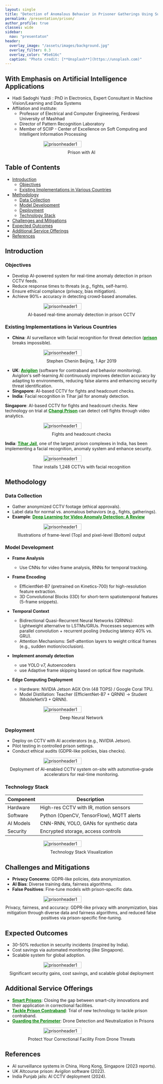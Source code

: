 ```yaml
---
layout: single
title: "Detection of Anomalous Behavior in Prisoner Gatherings Using Surveillance Cameras"
permalink: /presentation/prison/
author_profile: true
classes: wide
sidebar:
  nav: "presentaton"
header:
  overlay_image: "/assets/images/background.jpg"
  overlay_filter: 0.3
  overlay_color: "#5e616c"
  caption: "Photo credit: [**Unsplash**](https://unsplash.com)"
---
```


## With Emphasis on Artificial Intelligence Applications
- Hadi Sadoghi Yazdi : PhD in Electronics, Expert Consultant in Machine Vision/Learning and Data Systems
- Affilation and institute:
    - Professor of Electrical and Computer Engineering, Ferdowsi University of Mashhad  
    - Director of Pattern Recognition Laboratory
    - Member of SCIIP - Center of Excellence on Soft Computing and Intelligent Information Processing

<div style="display: flex; justify-content: center; align-items: center; gap: 10px;">
    <img src="/assets/Presentationimages/prison/Prison_AI_Security_System_Nature_Inspired.jpg" alt="prisonheader1" style="width: 50%; height: 50%; object-fit: contain;">
</div>
<div class="caption" style="text-align: center; margin-top: 8px;">
  Prison with AI
</div>

## Table of Contents
- [Introduction](#introduction)
  - [Objectives](#objectives)
  - [Existing Implementations in Various Countries](#existing-implementations-in-various-countries)
- [Methodology](#methodology)
  - [Data Collection](#data-collection)
  - [Model Development](#model-development)
  - [Deployment](#deployment)
  - [Technology Stack](#technology-stack)
- [Challenges and Mitigations](#challenges-and-mitigations)
- [Expected Outcomes](#expected-outcomes)
- [Additional Service Offerings](#additional-service-offerings)
- [References](#references)

## Introduction

### Objectives
- Develop AI-powered system for real-time anomaly detection in prison CCTV feeds.
- Reduce response times to threats (e.g., fights, self-harm).
- Ensure ethical compliance (privacy, bias mitigation).
- Achieve 90%+ accuracy in detecting crowd-based anomalies.

<div style="display: flex; justify-content: center; align-items: center; gap: 10px;">
    <img src="/assets/Presentationimages/prison/objective.JPG" alt="prisonheader1" style="width: 50%; height: 50%; object-fit: contain;">
</div>
<div class="caption" style="text-align: center; margin-top: 8px;">
  AI-based real-time anomaly detection in prison CCTV
</div>

### Existing Implementations in Various Countries

- **China**: AI surveillance with facial recognition for threat detection (<a href="https://en.wikipedia.org/wiki/Prison" style="text-decoration:underline; color:green;" target="_blank"><strong>prison</strong></a> breaks impossible).
  
<div style="display: flex; justify-content: center; align-items: center; gap: 10px;">
    <img src="/assets/Presentationimages/prison/china.png" alt="prisonheader1" style="width: 50%; height: 50%; object-fit: contain;">
</div>
<div class="caption" style="text-align: center; margin-top: 8px;">
  Stephen Chenin Beijing, 1 Apr 2019
</div>

- **UK**: <a href="https://csecrosscom.co.uk/solutions/cctv-video-analytics/avigilon-unusual-activity-detection/" style="text-decoration:underline; color:green;" target="_blank"><strong>Avigilon</strong></a> (software for contraband and behavior monitoring). Avigilon's self-learning AI continuously improves detection accuracy by adapting to environments, reducing false alarms and enhancing security threat identification.
- **Singapore**: AI-based CCTV for fights and headcount checks.
- **India**: Facial recognition in Tihar jail for anomaly detection.

**Singapore**: AI-based CCTV for fights and headcount checks. New technology on trial at <a href="https://www.straitstimes.com/singapore/new-technology-on-trial-at-changi-prison-can-detect-cell-fights-through-video-analytics" style="text-decoration:underline; color:green;" target="_blank"><strong>Changi Prison</strong></a> can detect cell fights through video analytics.

<div style="display: flex; justify-content: center; align-items: center; gap: 10px;">
    <img src="/assets/Presentationimages/prison/changi_singapour.png" alt="prisonheader1" style="width: 50%; height: 50%; object-fit: contain;">
</div>
<div class="caption" style="text-align: center; margin-top: 8px;">
  Fights and headcount checks
</div>

**India**: <a href="https://www.newindianexpress.com/cities/delhi/2024/Aug/16/tihar-installs-1248-cctvs-with-facial-recognition" style="text-decoration:underline; color:green;" target="_blank"><strong>Tihar Jail</strong></a>, one of the largest prison complexes in India, has been implementing a facial recognition, anomaly system and enhance security.

<div style="display: flex; justify-content: center; align-items: center; gap: 10px;">
    <img src="/assets/Presentationimages/prison/Jail.png" alt="prisonheader1" style="width: 50%; height: 50%; object-fit: contain;">
</div>
<div class="caption" style="text-align: center; margin-top: 8px;">
  Tihar installs 1,248 CCTVs with facial recognition
</div>

## Methodology

### Data Collection
- Gather anonymized CCTV footage (ethical approvals).
- Label data for normal vs. anomalous behaviors (e.g., fights, gatherings).
- **Example**: <a href="https://arxiv.org/abs/2409.05383" style="text-decoration:underline; color:green;" target="_blank"><strong>Deep Learning for Video Anomaly Detection: A Review</strong></a>

<div style="display: flex; justify-content: center; align-items: center; gap: 10px;">
    <img src="/assets/Presentationimages/prison/DataCollectionReview.JPG" alt="prisonheader1" style="width: 50%; height: 50%; object-fit: contain;">
</div>
<div class="caption" style="text-align: center; margin-top: 8px;">
  Illustrations of frame-level (Top) and pixel-level (Bottom) output
</div>

### Model Development
- **Frame Analysis**
  - Use CNNs for video frame analysis, RNNs for temporal tracking.
- **Frame Encoding**
  - EfficientNet-B7 (pretrained on Kinetics-700) for high-resolution feature extraction.
  - 3D Convolutional Blocks (I3D) for short-term spatiotemporal features (5-frame snippets).
- **Temporal Context**
  - Bidirectional Quasi-Recurrent Neural Networks (QRNNs): Lightweight alternative to LSTMs/GRUs. Processes sequences with parallel convolution + recurrent pooling (reducing latency 40% vs. GRU).
  - Attention Mechanisms: Self-attention layers to weight critical frames (e.g., sudden motion/occlusion).

- **Implement anomaly detection**
  - use YOLO v7, Autoencoders
  - use Adaptive frame skipping based on optical flow magnitude.
- **Edge Computing Deployment**
  - Hardware: NVIDIA Jetson AGX Orin (48 TOPS) / Google Coral TPU.
  - Model Distillation: Teacher (EfficientNet-B7 + QRNN) → Student (MobileNetV3 + QRNN).

<div style="display: flex; justify-content: center; align-items: center; gap: 10px;">
    <img src="/assets/Presentationimages/prison/DeepNet.png" alt="prisonheader1" style="width: 50%; height: 50%; object-fit: contain;">
</div>
<div class="caption" style="text-align: center; margin-top: 8px;">
  Deep Neural Network
</div>

### Deployment
- Deploy on CCTV with AI accelerators (e.g., NVIDIA Jetson).
- Pilot testing in controlled prison settings.
- Conduct ethical audits (GDPR-like policies, bias checks).

<div style="display: flex; justify-content: center; align-items: center; gap: 10px;">
    <img src="/assets/Presentationimages/prison/Deployment1.png" alt="prisonheader1" style="width: 50%; height: 50%; object-fit: contain;">
</div>
<div class="caption" style="text-align: center; margin-top: 8px;">
  Deployment of AI-enabled CCTV system on-site with automotive-grade accelerators for real-time monitoring.
</div>

### Technology Stack

| Component       | Description                                      |
|-----------------|--------------------------------------------------|
| Hardware        | High-res CCTV with IR, motion sensors           |
| Software        | Python (OpenCV, TensorFlow), MQTT alerts        |
| AI Models       | CNN-RNN, YOLO, GANs for synthetic data          |
| Security        | Encrypted storage, access controls              |

<div style="display: flex; justify-content: center; align-items: center; gap: 10px;">
    <img src="/assets/Presentationimages/prison/TechnologyStackVisualization.png" alt="prisonheader1" style="width: 50%; height: 50%; object-fit: contain;">
</div>
<div class="caption" style="text-align: center; margin-top: 8px;">
  Technology Stack Visualization
</div>

## Challenges and Mitigations
- **Privacy Concerns**: GDPR-like policies, data anonymization.
- **AI Bias**: Diverse training data, fairness algorithms.
- **False Positives**: Fine-tune models with prison-specific data.

<div style="display: flex; justify-content: center; align-items: center; gap: 10px;">
    <img src="/assets/Presentationimages/prison/concerns.jpg" alt="prisonheader1" style="width: 50%; height: 50%; object-fit: contain;">
</div>
<div class="caption" style="text-align: center; margin-top: 8px;">
  Privacy, fairness, and accuracy: GDPR-like privacy with anonymization, bias mitigation through diverse data and fairness algorithms, and reduced false positives via prison-specific fine-tuning.
</div>

## Expected Outcomes
- 30-50% reduction in security incidents (inspired by India).
- Cost savings via automated monitoring (like Singapore).
- Scalable system for global adoption.

<div style="display: flex; justify-content: center; align-items: center; gap: 10px;">
    <img src="/assets/Presentationimages/prison/ExpectedOutcomes.png" alt="prisonheader1" style="width: 50%; height: 50%; object-fit: contain;">
</div>
<div class="caption" style="text-align: center; margin-top: 8px;">
  Significant security gains, cost savings, and scalable global deployment
</div>

## Additional Service Offerings
- <a href="https://limablog.org/it-is-time-to-start-thinking-about-smart-prisons/" style="text-decoration:underline; color:green;" target="_blank"><strong>Smart Prisons</strong></a>: Closing the gap between smart-city innovations and their application in correctional facilities.
- <a href="https://www.g4s.com/en-gb/news/2016/12/06/trial-of-new-technology-to-tackle-contraband" style="text-decoration:underline; color:green;" target="_blank"><strong>Tackle Prison Contraband</strong></a>: Trial of new technology to tackle prison contraband.
- <a href="https://www.skysafe.io/industries/correctional-facilities" style="text-decoration:underline; color:green;" target="_blank"><strong>Guarding the Perimeter</strong></a>: Drone Detection and Neutralization in Prisons

<div style="display: flex; justify-content: center; align-items: center; gap: 10px;">
    <img src="/assets/Presentationimages/prison/drone.jpg" alt="prisonheader1" style="width: 50%; height: 50%; object-fit: contain;">
</div>
<div class="caption" style="text-align: center; margin-top: 8px;">
  Protect Your Correctional Facility From Drone Threats
</div>

## References
- AI surveillance systems in China, Hong Kong, Singapore (2023 reports).
- UK Altcourse prison: Avigilon software (2022).
- India Punjab jails: AI CCTV deployment (2024).